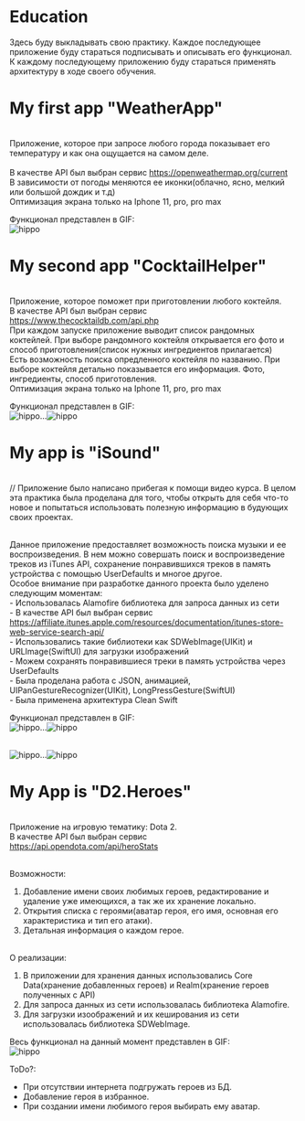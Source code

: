 # Education
Здесь буду выкладывать свою практику.
Каждое последующее приложение буду стараться подписывать и описывать его функционал. К каждому последующему приложению буду стараться применять архитектуру в ходе своего обучения.

# My first app "WeatherApp"
<br>Приложение, которое при запросе любого города показывает его температуру и как она ощущается на самом деле.  
<br>В качестве API был выбран сервис https://openweathermap.org/current
<br>В зависимости от погоды меняются ее иконки(облачно, ясно, мелкий или большой дождик и т.д)
<br>Оптимизация экрана только на Iphone 11, pro, pro max

Функционал представлен в GIF:
<br>![hippo](https://media.giphy.com/media/L46hP3YNgGG3L0k1Gi/giphy.gif)

# My second app "CocktailHelper"
<br>Приложение, которое поможет при приготовлении любого коктейля.
<br>В качестве API был выбран сервис https://www.thecocktaildb.com/api.php
<br>При каждом запуске приложение выводит список рандомных коктейлей. При выборе рандомного коктейля открывается его фото и способ приготовления(список нужных ингредиентов прилагается)
<br>Есть возможность поиска опредленного коктейля по названию. При выборе коктейля детально показывается его информация. Фото, ингредиенты, способ приготовления.
<br>Оптимизация экрана только на Iphone 11, pro, pro max

Функционал представлен в GIF:
<br>![hippo](https://media.giphy.com/media/fwX15Pocz6uw02nqG1/giphy.gif)...![hippo](https://media.giphy.com/media/ZDzWvsR3S0iIbVvCFE/giphy.gif)

# My app is "iSound"
<br>// Приложение было написано прибегая к помощи видео курса. В целом эта практика была проделана для того, чтобы открыть для себя что-то новое и попытаться использовать полезную информацию в будующих своих проектах.

<br>Данное приложение предоставляет возможность поиска музыки и ее воспроизведения. В нем можно совершать поиск и воспроизведение треков из iTunes API, сохранение понравившихся треков в память устройства с помощью UserDefaults и многое другое.
<br>Особое внимание при разработке данного проекта было уделено следующим моментам:
<br>- Использовалась Alamofire библиотека для запроса данных из сети
<br>- В качестве API был выбран сервис https://affiliate.itunes.apple.com/resources/documentation/itunes-store-web-service-search-api/
<br>- Использовались такие библиотеки как SDWebImage(UIKit) и URLImage(SwiftUI) для загрузки изображений
<br>- Можем сохранять понравившиеся треки в память устройства через UserDefaults
<br>- Была проделана работа с JSON, анимацией, UIPanGestureRecognizer(UIKit), LongPressGesture(SwiftUI)
<br>- Была применена архитектура Clean Swift

Функционал представлен в GIF:
<br>![hippo](https://media.giphy.com/media/aK6af9fGekWyqD4ld5/giphy.gif)...![hippo](https://media.giphy.com/media/X4rkQ54ehH53bbNxLT/giphy.gif)

<br>![hippo](https://media.giphy.com/media/ESBLnxuxXGW3H7KTWc/giphy.gif)...![hippo](https://media.giphy.com/media/fUJAJtpSSHvVPsDh89/giphy.gif)

# My App is "D2.Heroes"
<br>Приложение на игровую тематику: Dota 2.
<br>В качестве API был выбран сервис https://api.opendota.com/api/heroStats

<br>Возможности:
1. Добавление имени своих любимых героев, редактирование и удаление уже имеющихся, а так же их хранение локально.
2. Открытия списка с героями(аватар героя, его имя, основная его характеристика и тип его атаки).
3. Детальная информация о каждом герое.

<br>О реализации:
1. В приложении для хранения данных использовались Core Data(хранение добавленных героев) и Realm(хранение героев полученных с API)
2. Для запроса данных из сети использовалась библиотека Alamofire. 
3. Для загрузки изоображений и их кеширования из сети использовалась библиотека SDWebImage.

Весь функционал на данный момент представлен в GIF:
<br>![hippo](https://media.giphy.com/media/15BHWTiPf4AsYwiUFl/giphy.gif)

ToDo?:
* При отсутствии интернета подгружать героев из БД.
* Добавление героя в избранное.
* При создании имени любимого героя выбирать ему аватар.
